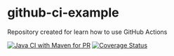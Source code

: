 # github-ci-example
Repository created for learn how to use GitHub Actions

[![Java CI with Maven for PR](https://github.com/Bellocci/github-ci-example/actions/workflows/pr-windows-mac.yml/badge.svg)](https://github.com/Bellocci/github-ci-example/actions/workflows/pr-windows-mac.yml)
[![Coverage Status](https://coveralls.io/repos/github/Bellocci/github-ci-example/badge.svg?branch=master)](https://coveralls.io/github/Bellocci/github-ci-example?branch=master)
